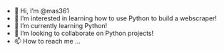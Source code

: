 - 👋 Hi, I’m @mas361
- 👀 I’m interested in learning how to use Python to build a webscraper!
- 🌱 I’m currently learning Python!
- 💞️ I’m looking to collaborate on Python projects!
- 📫 How to reach me ...

